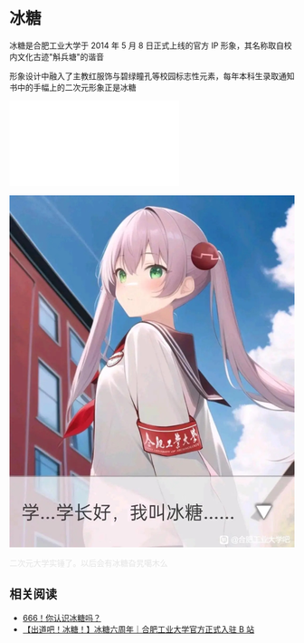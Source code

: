 # 冰糖

冰糖是合肥工业大学于 2014 年 5 月 8 日正式上线的官方 IP 形象，其名称取自校内文化古迹"斛兵塘"的谐音

形象设计中融入了主教红服饰与碧绿瞳孔等校园标志性元素，每年本科生录取通知书中的手幅上的二次元形象正是冰糖

<iframe src="//player.bilibili.com/player.html?isOutside=true&aid=114924147774949&bvid=BV1Tp8izuEY4&cid=31312185221&p=1" scrolling="no" border="0" frameborder="no" framespacing="0" allowfullscreen="true"></iframe>

![冰糖](./media/bingtang.jpeg)

<span style="opacity:0.1">二次元大学实锤了。以后会有冰糖旮旯噶木么</span>

## 相关阅读

- [666！你认识冰糖吗？](https://mp.weixin.qq.com/s?__biz=MzA3OTQ2MzQzMg==&mid=2651543990&idx=2&sn=26735e9f530383e4d6e516da113e0c1c&chksm=844cecd1b33b65c732df85d19e2d6bd3a6e0fd7bdc4b36d54b35899089792cd26d1066d6db53&scene=27)
- [【出道吧！冰糖！】冰糖六周年｜合肥工业大学官方正式入驻 B 站](https://www.bilibili.com/video/BV1eK4y1r7GQ)
